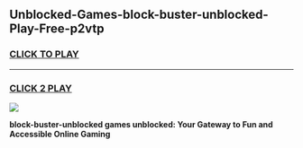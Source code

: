 
## Unblocked-Games-block-buster-unblocked-Play-Free-p2vtp
<h3>
<a href="https://premium76.site?title=block-buster-unblocked&ref=18A1">CLICK TO PLAY</a></h3>
<hr>

<h3>
<a href="https://premium76.site?title=block-buster-unblocked&ref=18A1">CLICK 2 PLAY</a>
  
</h3>

<a href="https://premium76.site?title=block-buster-unblocked&ref=18A1"><img src="https://clearcache.store/games.png"></a>


**block-buster-unblocked games unblocked: Your Gateway to Fun and Accessible Online Gaming**
